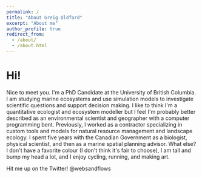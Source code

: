 ```yaml
---
permalink: /
title: "About Greig Oldford"
excerpt: "About me"
author_profile: true
redirect_from: 
  - /about/
  - /about.html
---
```


Hi!
======
Nice to meet you. I'm a PhD Candidate at the University of British Columbia. I am studying marine ecosystems and use simulation models to investigate scientific questions and support decision making. I like to think I'm a quantitative ecologist and ecosystem modeller but I feel I'm probably better described as an environmental scientist and geographer with a computer programming bent. Previously, I worked as a contractor specializing in custom tools and models for natural resource management and landscape ecology. I spent five years with the Canadian Government as a biologist, physical scientist, and then as a marine spatial planning advisor. What else? I don't have a favorite colour (I don't think it's fair to choose), I am tall and bump my head a lot, and I enjoy cycling, running, and making art. 

Hit me up on the Twitter! @websandflows
